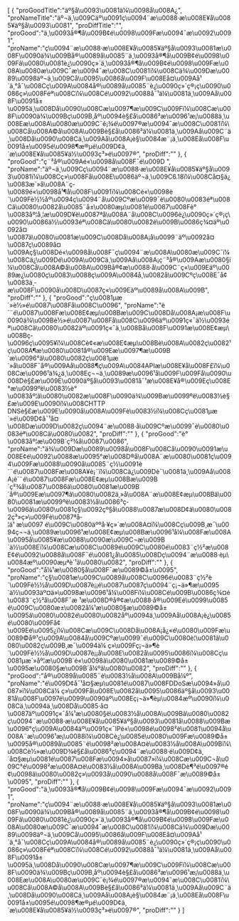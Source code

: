 [
	{
		"proGoodTitle":"äº§å\u0093\u0081ä¼\u0098å\u008A¿",
		"proNameTitle":"äº¬ä¸\u009Cäº\u0091ç\u0094¨æ\u0088·æ\u008E¥å\u0085¥äº§å\u0093\u0081",
		"proDiffTitle":"",
		"proGood":"ä¸\u0093å®¶å\u009B¢é\u0098\u009Fæ\u0094¯æ\u0092\u0091",
		"proName":"ç\u0094¨æ\u0088·æ\u008E¥å\u0085¥äº§å\u0093\u0081æ\u008F\u0090ä¾\u009Bå®\u0089å\u0085¨ä¸\u0093å®¶å\u009B¢é\u0098\u009Fã\u0080\u0081è¿\u0090ç»´ä¸\u0093å®¶å\u009B¢é\u0098\u009Fæ\u008A\u0080æ\u009C¯æ\u0094¯æ\u008C\u0081ï¼\u008Cä¾\u009Dæ\u0089\u0098äº¬ä¸\u009Cå\u0095\u0086å\u009F\u008Eå¤\u009Aå¹´ä¸°å¯\u008Cç\u009A\u0084å®\u0089å\u0085¨è¿\u0090ç»´ç®¡ç\u0090\u0086ç»\u008Féª\u008Cï¼\u008Cé\u0092\u0088å¯¹ä¼\u0081ä¸\u009Aå\u008F\u0091å±\u0095ä¸\u008Då\u0090\u008Cæ\u0097¶æ\u009C\u009Fï¼\u008Cæ\u008F\u0090ä¾\u009Bç\u009B¸åº\u0094è§£å\u0086³æ\u0096¹æ¡\u0088ä¸\u008Eæ\u008A\u0080æ\u009C¯é¡¾é\u0097®æ\u0094¯æ\u008C\u0081ï¼\u008Cå\u008A©å\u008A\u009Bè§£å\u0086³ä¼\u0081ä¸\u009Aå\u009C¨ä¸\u008Då\u0090\u008Cä¸\u009Aå\u008A¡è§\u0084æ¨¡ä¸\u008Eå\u008F\u0091å±\u0095é\u0098¶æ®µé\u009D¢ä¸´æ\u008E¥å\u0085¥ä½\u0093ç³»é\u0097®",
		"proDiff":""
	},
	{
		"proGood":"ç¨³å®\u009Aé«\u0098å\u008F¯é\u009D ",
		"proName":"äº¬ä¸\u009Cç\u0094¨æ\u0088·æ\u008E¥å\u0085¥äº§å\u0093\u0081ï¼\u008Cç»\u008Få\u008E\u0086äº¬ä¸\u009C6.18ï¼\u008Cå¤§ä¿\u0083æ´»å\u008A¨ç­\u0089é«\u0098å¹¶å\u008F\u0091ï¼\u008Cé«\u0098è´\u009Fè½½åº\u0094ç\u0094¨å\u009Cºæ\u0099¯è\u0080\u0083éª\u008Cã\u0080\u0082å\u0085¨å±\u0080æµ\u0081é\u0087\u008Fè°\u0083åº¦å¸¦æ\u009D¥è\u0087ªå\u008A¨å\u008C\u0096è¿\u0090ç»´ç®¡ç\u0090\u0086ä½\u0093éª\u008Cã\u0080\u0082é\u009B\u0086ç¾¤äº\u0092å¤\u0087ã\u0080\u0081æ\u009C\u008Då\u008A¡å\u0099¨äº\u0092å¤\u0087ç­\u0089å¤\u009Aç§\u008Dé«\u0098å\u008F¯ç\u0094¨æ\u008A\u0080æ\u009C¯ï¼\u008Cä¿\u009Dé\u009A\u009Cä¸\u009Aå\u008A¡ç¨³å®\u009Aæ\u0080§ï¼\u008Cå\u008A©å\u008A\u009Bå®¢æ\u0088·å\u009C¨ç«\u009Eäº\u0089æ¿\u0080ç\u0083\u0088ç\u009A\u0084å¸\u0082å\u009Cºç\u008E¯å¢\u0083ä¸­æ\u008F\u0090å\u008D\u0087ç«\u009Eäº\u0089å\u008A\u009B",
		"proDiff":""
	},
	{
		"proGood":"ç\u0081µæ´»è½»é\u0087\u008Få\u008C\u0096",
		"proName":"è´¨é\u0087\u008Fæ\u008E¢æµ\u008Bæ\u009C\u008Då\u008A¡æ\u008F\u0090ä¾\u009Bè½»é\u0087\u008Få\u008C\u0096äº\u0091ç«¯ä½\u0093éª\u008Cã\u0080\u0082äº\u0091ç«¯ä¸\u008Bå\u008F\u0091æ\u008E¢æµ\u008Bç­\u0096ç\u0095¥ï¼\u008Cè¢«æ\u008E¢æµ\u008Bè\u008A\u0082ç\u0082¹ç\u008A¶æ\u0080\u0081å®\u009Eæ\u0097¶æ\u009B´æ\u0096°ã\u0080\u0082ç\u0081µæ´»å\u008F¯å®\u009Aå\u0088¶ç\u009A\u0084APIæ\u008E¥å\u008F£ï¼\u008Cæ\u0096¹ä¾¿ä¸\u008Eç¬¬ä¸\u0089æ\u0096¹å\u009F\u009Få\u0090\u008Dè§£æ\u009E\u0090äº§å\u0093\u0081å¯¹æ\u008E¥å®\u009Eç\u008E°æ\u0099ºè\u0083½è°\u0083åº¦ã\u0080\u0082æ\u008F\u0090ä¾\u009Bæ\u0099ºè\u0083½è§£æ\u009E\u0090ï¼\u008CHTTP DNSè§£æ\u009E\u0090å\u008A\u009Fè\u0083½ï¼\u008Cç\u0081µæ´»é\u009D¢å¯¹å¤\u008Dæ\u009D\u0082ç\u0094¨æ\u0088·å\u009Cºæ\u0099¯è\u0080\u0083éª\u008Cã\u0080\u0082",
		"proDiff":""
	},
	{
		"proGood":"è°\u0083åº¦æ\u009B´ç²¾å\u0087\u0086",
		"proName":"ä¾\u009Dæ\u0089\u0098å\u008F\u008Cå\u0090\u0091æ\u008E¢é\u0092\u0088æ\u0095°æ\u008D®å\u008A¨æ\u0080\u0081ç\u0094\u009Fæ\u0088\u0090å\u0085¨ç½\u0091è´¨é\u0087\u008Fæ\u008A¥è¡¨ï¼\u008Cä¿\u009Dè¯\u0081ä¸\u009Aå\u008A¡è´¨é\u0087\u008Fæ\u008E¢æµ\u008Bæ\u009B´ç²¾å\u0087\u0086ã\u0080\u0081æ\u009B´å®\u009Eæ\u0097¶ã\u0080\u0082ä¸»å\u008A¨æ\u008E¢æµ\u008Bã\u0080\u0081æ\u0099ºè\u0083½å\u0086³ç­\u0096ã\u0080\u0081ç§\u0092çº§å\u0088\u0087æ\u008D¢ã\u0080\u0082ç³»ç»\u009Fè\u0087ªå­¦ä¹ æ\u0097 é\u009C\u0080äººå·¥ç»´æ\u008A¤ï¼\u008Cç\u009B¸æ¯\u0094ç¬¬ä¸\u0089æ\u0096¹æ\u008E¢æµ\u008Bæ\u0096¹å¼\u008Fæ\u008A\u0095å\u0085¥æ\u0088\u0090æ\u009C¬æ\u009B´ä½\u008Eï¼\u008Cæ\u008C\u0089é\u009C\u0080é\u0083¨ç½²æ\u008E¢é\u0092\u0088å\u008F¯é\u0081¿å\u0085\u008Dç\u0094¨æ\u0088·èµ\u0084æº\u0090æµªè´¹ã\u0080\u0082",
		"proDiff":""
	},
	{
		"proGood":"å¼¹æ\u0080§å\u008F¯æ\u0089©å±\u0095",
		"proName":"ç§\u0081æ\u009C\u0089å\u008C\u0096é\u0083¨ç½²è´\u009Fè½½å\u009D\u0087è¡¡é\u0087\u0087ç\u0094¨ç¡¬ä»¶æ\u0095´ä½\u0093äº¤ä»\u0098æ\u0096¹å¼\u008Fï¼\u008Cé\u009B\u0086ç¾¤é\u0083¨ç½²å\u008F¯æ ¹æ\u008D®å®¢æ\u0088·å®\u009Eé\u0099\u0085é\u009C\u0080æ±\u0082å¼¹æ\u0080§æ\u0089©å±\u0095ã\u0080\u0082é\u0080\u0082åº\u0094ä¸\u009Aå\u008A¡è¿\u0085é\u0080\u009Få¢\u009Eé\u0095¿ï¼\u008Cæ\u009C\u008Då\u008A¡å¿«é\u0080\u009Fæ\u0089©å®¹ç\u009A\u0084å\u009Cºæ\u0099¯é\u009C\u0080è¦\u0081ã\u0080\u0082ç\u009B¸æ¯\u0094ä¼ ç»\u009Fç¡¬ä»¶è´\u009Fè½½å\u009D\u0087è¡¡å\u008E\u0082å\u0095\u0086ï¼\u008Cç\u0081µæ´»åº¦æ\u009B´é«\u0098ã\u0080\u0081æ\u0089©å±\u0095æ\u0080§æ\u009B´å¼ºã\u0080\u0082",
		"proDiff":""
	},
	{
		"proGood":"å®\u0089å\u0085¨è\u0083½å\u008A\u009Bå¼º",
		"proName":"é\u009D¢å¯¹å¤§æµ\u0081é\u0087\u008FDDoSæ\u0094»å\u0087»ï¼\u008Cä¼ ç»\u009Få\u008E\u0082å\u0095\u0086äº§å\u0093\u0081å\u008F\u0097é\u0099\u0090äº\u008Eç¡¬ä»¶èµ\u0084æº\u0090ï¼\u008Cä¸\u0094ä¸\u008Då\u0085·å¤\u0087äº\u0091ç«¯å¼¹æ\u0080§è\u0083½å\u008A\u009Bã\u0080\u0082ç\u0094¨æ\u0088·æ\u008E¥å\u0085¥äº§å\u0093\u0081å\u0088\u009Bæ\u0096°ç\u009A\u0084äº\u0091ç«¯IPé«\u0098é\u0098²è\u0081\u0094å\u008A¨æ\u0096¹æ¡\u0088ï¼\u008Cè¿\u0085é\u0080\u009Fæ\u0089©å±\u0095å®\u0089å\u0085¨é\u0098²æ\u008A¤è\u0083½å\u008A\u009Bï¼\u008Cè½»æ\u009D¾è§£å\u0086³ç\u0094¨æ\u0088·é\u009D¢ä¸´å¤§æµ\u0081é\u0087\u008Fæ\u0094»å\u0087»ï¼\u008Cæ\u009C¬å\u009C°é\u0098²æ\u008A¤è\u0083½å\u008A\u009Bä¸\u008Dè¶³é\u0097®é¢\u0098ã\u0080\u0082ç»\u0093å\u0090\u0088å\u008F¯æ\u0089©å±\u0095",
		"proDiff":""
	},
	{
		"proGood":"ä¸\u0093å®¶å\u009B¢é\u0098\u009Fæ\u0094¯æ\u0092\u0091",
		"proName":"ç\u0094¨æ\u0088·æ\u008E¥å\u0085¥äº§å\u0093\u0081æ\u008F\u0090ä¾\u009Bå®\u0089å\u0085¨ä¸\u0093å®¶å\u009B¢é\u0098\u009Fã\u0080\u0081è¿\u0090ç»´ä¸\u0093å®¶å\u009B¢é\u0098\u009Fæ\u008A\u0080æ\u009C¯æ\u0094¯æ\u008C\u0081ï¼\u008Cä¾\u009Dæ\u0089\u0098äº¬ä¸\u009Cå\u0095\u0086å\u009F\u008Eå¤\u009Aå¹´ä¸°å¯\u008Cç\u009A\u0084å®\u0089å\u0085¨è¿\u0090ç»´ç®¡ç\u0090\u0086ç»\u008Féª\u008Cï¼\u008Cé\u0092\u0088å¯¹ä¼\u0081ä¸\u009Aå\u008F\u0091å±\u0095ä¸\u008Då\u0090\u008Cæ\u0097¶æ\u009C\u009Fï¼\u008Cæ\u008F\u0090ä¾\u009Bç\u009B¸åº\u0094è§£å\u0086³æ\u0096¹æ¡\u0088ä¸\u008Eæ\u008A\u0080æ\u009C¯é¡¾é\u0097®æ\u0094¯æ\u008C\u0081ï¼\u008Cå\u008A©å\u008A\u009Bè§£å\u0086³ä¼\u0081ä¸\u009Aå\u009C¨ä¸\u008Då\u0090\u008Cä¸\u009Aå\u008A¡è§\u0084æ¨¡ä¸\u008Eå\u008F\u0091å±\u0095é\u0098¶æ®µé\u009D¢ä¸´æ\u008E¥å\u0085¥ä½\u0093ç³»é\u0097®",
		"proDiff":""
	}
]